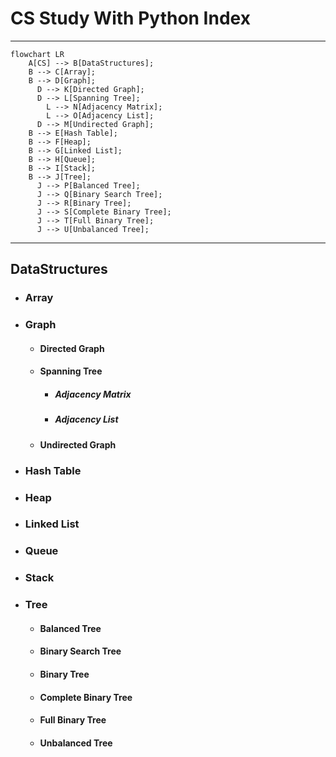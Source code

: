 # CS Study With Python Index
---
```mermaid
flowchart LR
    A[CS] --> B[DataStructures];
    B --> C[Array];
    B --> D[Graph];
      D --> K[Directed Graph];
      D --> L[Spanning Tree];
        L --> N[Adjacency Matrix];
        L --> O[Adjacency List];
      D --> M[Undirected Graph];
    B --> E[Hash Table];
    B --> F[Heap];
    B --> G[Linked List];
    B --> H[Queue];
    B --> I[Stack];
    B --> J[Tree];
      J --> P[Balanced Tree];
      J --> Q[Binary Search Tree];
      J --> R[Binary Tree];
      J --> S[Complete Binary Tree];
      J --> T[Full Binary Tree];
      J --> U[Unbalanced Tree];
```
---

## DataStructures
* ### Array
* ### Graph
  * #### Directed Graph
  * #### Spanning Tree
    * ##### Adjacency Matrix
    * ##### Adjacency List
  * #### Undirected Graph
* ### Hash Table
* ### Heap
* ### Linked List
* ### Queue
* ### Stack
* ### Tree
  * #### Balanced Tree
  * #### Binary Search Tree
  * #### Binary Tree
  * #### Complete Binary Tree
  * #### Full Binary Tree
  * #### Unbalanced Tree